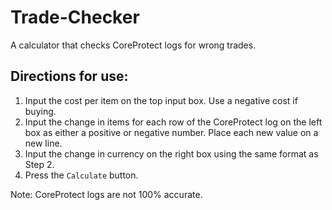 # Trade-Checker
A calculator that checks CoreProtect logs for wrong trades.

## Directions for use:
1. Input the cost per item on the top input box. Use a negative cost if buying.
2. Input the change in items for each row of the CoreProtect log on the left box as either a positive or negative number. Place each new value on a new line.
3. Input the change in currency on the right box using the same format as Step 2.
4. Press the `Calculate` button.

Note: CoreProtect logs are not 100% accurate.

